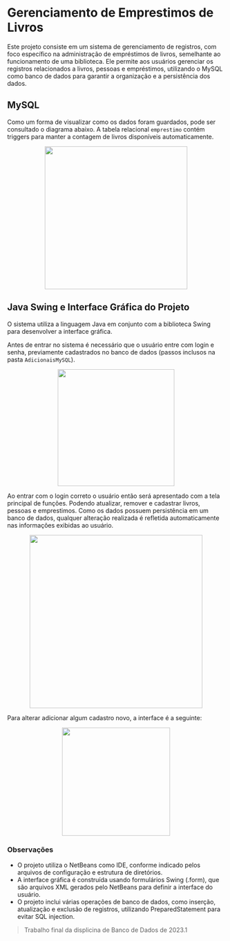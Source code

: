 # Gerenciamento de Emprestimos de Livros

Este projeto consiste em um sistema de gerenciamento de registros, com foco específico na administração de empréstimos de livros, semelhante ao funcionamento de uma biblioteca. Ele permite aos usuários gerenciar os registros relacionados a livros, pessoas e empréstimos, utilizando o MySQL como banco de dados para garantir a organização e a persistência dos dados.

## MySQL
Como um forma de visualizar como os dados foram guardados, pode ser consultado o diagrama abaixo. A tabela relacional `emprestimo` contém triggers para manter a contagem de livros disponíveis automaticamente.

<p align="center">
  <img height='330' src="https://github.com/user-attachments/assets/90660158-8271-4412-ab62-163d25360aa6">
</p>


## Java Swing e Interface Gráfica do Projeto
O sistema utiliza a linguagem Java em conjunto com a biblioteca Swing para desenvolver a interface gráfica.

Antes de entrar no sistema é necessário que o usuário entre com login e senha, previamente cadastrados no banco de dados (passos inclusos na pasta `AdicionaisMySQL`).

<p align="center">
  <img height='270' src="https://github.com/user-attachments/assets/8a530932-4aa0-44a0-9e1e-50b4ce51a3df">
</p>

Ao entrar com o login correto o usuário então será apresentado com a tela principal de funções. Podendo atualizar, remover e cadastrar livros, pessoas e emprestimos. Como os dados possuem persistência em um banco de dados, qualquer alteração realizada é refletida automaticamente nas informações exibidas ao usuário.

<p align='center'>
  <img height='400' src='https://github.com/user-attachments/assets/5eaaff2b-e138-4b47-a342-9675da6830b8'>
</p>

Para alterar adicionar algum cadastro novo, a interface é a seguinte:

<p align='center'>
  <img height='250' src='https://github.com/user-attachments/assets/c3285de2-b0ad-4a2c-9761-9f69c2a346a1'>
</p>

### Observações
- O projeto utiliza o NetBeans como IDE, conforme indicado pelos arquivos de configuração e estrutura de diretórios.
- A interface gráfica é construída usando formulários Swing (.form), que são arquivos XML gerados pelo NetBeans para definir a interface do usuário.
- O projeto inclui várias operações de banco de dados, como inserção, atualização e exclusão de registros, utilizando PreparedStatement para evitar SQL injection.
> Trabalho final da displicina de Banco de Dados de 2023.1
